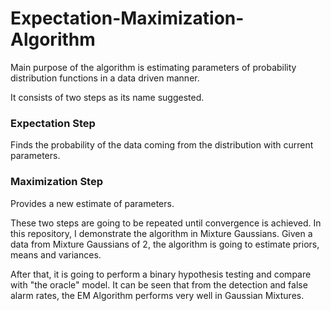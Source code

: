 # Expectation-Maximization-Algorithm

Main purpose of the algorithm is estimating parameters of probability distribution functions in a data driven manner.

It consists of two steps as its name suggested. 
### Expectation Step
Finds the probability of the data coming from the distribution with current parameters.

### Maximization Step
Provides a new estimate of parameters.

These two steps are going to be repeated until convergence is achieved. In this repository, I demonstrate the algorithm in Mixture Gaussians. Given a data from Mixture Gaussians of 2, the algorithm is going to estimate priors, means and variances.

After that, it is going to perform a binary hypothesis testing and compare with "the oracle" model.
It can be seen that from the detection and false alarm rates, the EM Algorithm performs very well in Gaussian Mixtures.
